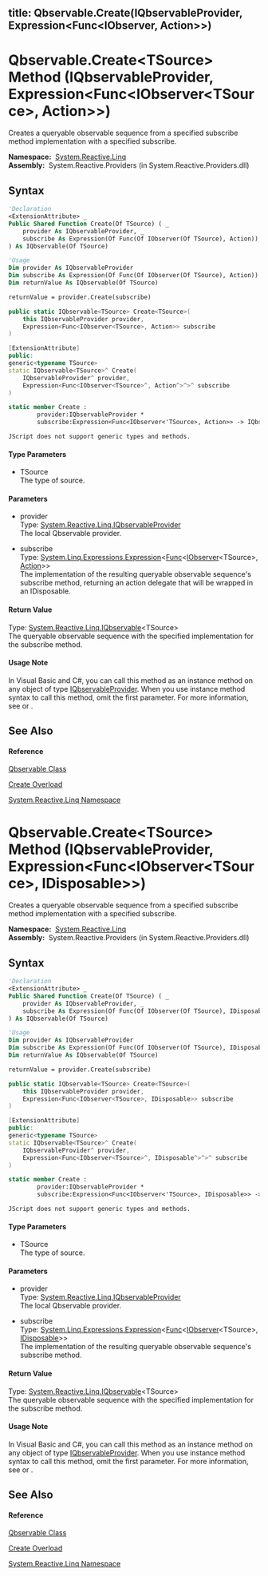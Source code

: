 title: Qbservable.Create<TSource>(IQbservableProvider, Expression<Func<IObserver<TSource>, Action>>)
---
# Qbservable.Create\<TSource\> Method (IQbservableProvider, Expression\<Func\<IObserver\<TSource\>, Action\>\>)

Creates a queryable observable sequence from a specified subscribe method implementation with a specified subscribe.

**Namespace:**  [System.Reactive.Linq](System.Reactive.Linq/System.Reactive.Linq)  
**Assembly:**  System.Reactive.Providers (in System.Reactive.Providers.dll)

## Syntax

```vb
'Declaration
<ExtensionAttribute> _
Public Shared Function Create(Of TSource) ( _
    provider As IQbservableProvider, _
    subscribe As Expression(Of Func(Of IObserver(Of TSource), Action)) _
) As IQbservable(Of TSource)
```

```vb
'Usage
Dim provider As IQbservableProvider
Dim subscribe As Expression(Of Func(Of IObserver(Of TSource), Action))
Dim returnValue As IQbservable(Of TSource)

returnValue = provider.Create(subscribe)
```

```csharp
public static IQbservable<TSource> Create<TSource>(
    this IQbservableProvider provider,
    Expression<Func<IObserver<TSource>, Action>> subscribe
)
```

```c++
[ExtensionAttribute]
public:
generic<typename TSource>
static IQbservable<TSource>^ Create(
    IQbservableProvider^ provider, 
    Expression<Func<IObserver<TSource>^, Action^>^>^ subscribe
)
```

```fsharp
static member Create : 
        provider:IQbservableProvider * 
        subscribe:Expression<Func<IObserver<'TSource>, Action>> -> IQbservable<'TSource> 
```

```jscript
JScript does not support generic types and methods.
```

#### Type Parameters

- TSource  
  The type of source.

#### Parameters

- provider  
  Type: [System.Reactive.Linq.IQbservableProvider](IQbservableProvider/IQbservableProvider)  
  The local Qbservable provider.

- subscribe  
  Type: [System.Linq.Expressions.Expression](https://msdn.microsoft.com/en-us/library/Bb335710)\<[Func](https://msdn.microsoft.com/en-us/library/Bb549151)\<[IObserver](https://msdn.microsoft.com/en-us/library/Dd783449)\<TSource\>, [Action](https://msdn.microsoft.com/en-us/library/Bb534741)\>\>  
  The implementation of the resulting queryable observable sequence's subscribe method, returning an action delegate that will be wrapped in an IDisposable.

#### Return Value

Type: [System.Reactive.Linq.IQbservable](IQbservable/IQbservable(TSource))\<TSource\>  
The queryable observable sequence with the specified implementation for the subscribe method.

#### Usage Note

In Visual Basic and C\#, you can call this method as an instance method on any object of type [IQbservableProvider](IQbservableProvider/IQbservableProvider). When you use instance method syntax to call this method, omit the first parameter. For more information, see [](https://msdn.microsoft.com/en-us/library/Bb384936) or [](https://msdn.microsoft.com/en-us/library/Bb383977).

## See Also

#### Reference

[Qbservable Class](Qbservable/Qbservable)

[Create Overload](Create/Qbservable.Create)

[System.Reactive.Linq Namespace](System.Reactive.Linq/System.Reactive.Linq)









# Qbservable.Create\<TSource\> Method (IQbservableProvider, Expression\<Func\<IObserver\<TSource\>, IDisposable\>\>)

Creates a queryable observable sequence from a specified subscribe method implementation with a specified subscribe.

**Namespace:**  [System.Reactive.Linq](System.Reactive.Linq/System.Reactive.Linq)  
**Assembly:**  System.Reactive.Providers (in System.Reactive.Providers.dll)

## Syntax

```vb
'Declaration
<ExtensionAttribute> _
Public Shared Function Create(Of TSource) ( _
    provider As IQbservableProvider, _
    subscribe As Expression(Of Func(Of IObserver(Of TSource), IDisposable)) _
) As IQbservable(Of TSource)
```

```vb
'Usage
Dim provider As IQbservableProvider
Dim subscribe As Expression(Of Func(Of IObserver(Of TSource), IDisposable))
Dim returnValue As IQbservable(Of TSource)

returnValue = provider.Create(subscribe)
```

```csharp
public static IQbservable<TSource> Create<TSource>(
    this IQbservableProvider provider,
    Expression<Func<IObserver<TSource>, IDisposable>> subscribe
)
```

```c++
[ExtensionAttribute]
public:
generic<typename TSource>
static IQbservable<TSource>^ Create(
    IQbservableProvider^ provider, 
    Expression<Func<IObserver<TSource>^, IDisposable^>^>^ subscribe
)
```

```fsharp
static member Create : 
        provider:IQbservableProvider * 
        subscribe:Expression<Func<IObserver<'TSource>, IDisposable>> -> IQbservable<'TSource> 
```

```jscript
JScript does not support generic types and methods.
```

#### Type Parameters

- TSource  
  The type of source.

#### Parameters

- provider  
  Type: [System.Reactive.Linq.IQbservableProvider](IQbservableProvider/IQbservableProvider)  
  The local Qbservable provider.

- subscribe  
  Type: [System.Linq.Expressions.Expression](https://msdn.microsoft.com/en-us/library/Bb335710)\<[Func](https://msdn.microsoft.com/en-us/library/Bb549151)\<[IObserver](https://msdn.microsoft.com/en-us/library/Dd783449)\<TSource\>, [IDisposable](https://msdn.microsoft.com/en-us/library/aax125c9)\>\>  
  The implementation of the resulting queryable observable sequence's subscribe method.

#### Return Value

Type: [System.Reactive.Linq.IQbservable](IQbservable/IQbservable(TSource))\<TSource\>  
The queryable observable sequence with the specified implementation for the subscribe method.

#### Usage Note

In Visual Basic and C\#, you can call this method as an instance method on any object of type [IQbservableProvider](IQbservableProvider/IQbservableProvider). When you use instance method syntax to call this method, omit the first parameter. For more information, see [](https://msdn.microsoft.com/en-us/library/Bb384936) or [](https://msdn.microsoft.com/en-us/library/Bb383977).

## See Also

#### Reference

[Qbservable Class](Qbservable/Qbservable)

[Create Overload](Create/Qbservable.Create)

[System.Reactive.Linq Namespace](System.Reactive.Linq/System.Reactive.Linq)









